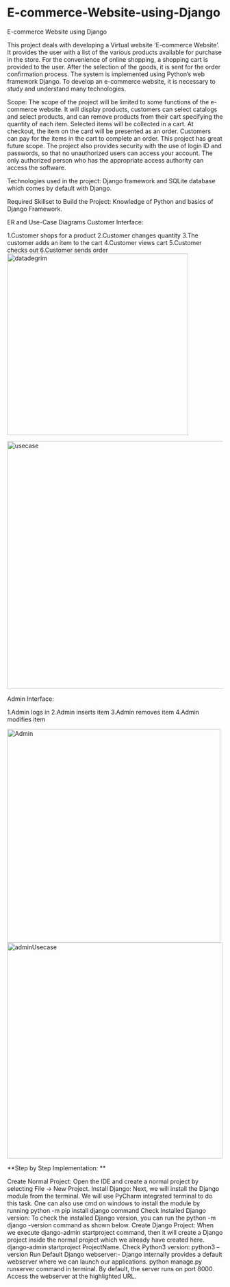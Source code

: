 # E-commerce-Website-using-Django
 E-commerce Website using Django
 
 This project deals with developing a Virtual website ‘E-commerce Website’. It provides the user with a list of the various products available for purchase in the store. For the convenience of online shopping, a shopping cart is provided to the user. After the selection of the goods, it is sent for the order confirmation process. The system is implemented using Python’s web framework Django. To develop an e-commerce website, it is necessary to study and understand many technologies.

Scope: The scope of the project will be limited to some functions of the e-commerce website. It will display products, customers can select catalogs and select products, and can remove products from their cart specifying the quantity of each item. Selected items will be collected in a cart. At checkout, the item on the card will be presented as an order. Customers can pay for the items in the cart to complete an order. This project has great future scope. The project also provides security with the use of login ID and passwords, so that no unauthorized users can access your account. The only authorized person who has the appropriate access authority can access the software.

Technologies used in the project: 
Django framework and SQLite database which comes by default with Django.

Required Skillset to Build the Project: 
Knowledge of Python and basics of Django Framework.


ER and Use-Case Diagrams
Customer Interface:

1.Customer shops for a product
2.Customer changes quantity
3.The customer adds an item to the cart
4.Customer views cart
5.Customer checks out
6.Customer sends order
<img width="423" alt="datadegrim" src="https://user-images.githubusercontent.com/87245699/208658480-3df80ea5-494f-4272-885f-25c1572dd1cd.png">

<img width="578" alt="usecase" src="https://user-images.githubusercontent.com/87245699/208658673-306ac64b-cda4-483d-bb22-be6de88e8058.png">

Admin Interface:

1.Admin logs in
2.Admin inserts item
3.Admin removes item
4.Admin modifies item

<img width="498" alt="Admin" src="https://user-images.githubusercontent.com/87245699/208658935-70669b8f-58a0-4368-ba89-68b37a603029.png">
<img width="503" alt="adminUsecase" src="https://user-images.githubusercontent.com/87245699/208659114-e49a8455-3aaa-4093-8ef7-11b25d99dfbb.png">


**Step by Step Implementation: **

Create Normal Project: Open the IDE and create a normal project by selecting File -> New Project.
Install Django: Next, we will install the Django module from the terminal. We will use PyCharm integrated terminal to do this task. One can also use cmd on windows to install the module by running python -m pip install django command
Check Installed Django version: To check the installed Django version, you can run the python -m django -version command as shown below.
Create Django Project: When we execute django-admin startproject command, then it will create a Django project inside the normal project which we already have created here. django-admin startproject ProjectName.
Check Python3 version: python3 –version
Run Default Django webserver:- Django internally provides a default webserver where we can launch our applications. python manage.py runserver command in terminal. By default, the server runs on port 8000. Access the webserver at the highlighted URL.






